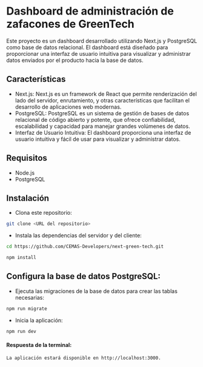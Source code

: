 # Dashboard de administración de zafacones de GreenTech

Este proyecto es un dashboard desarrollado utilizando Next.js y PostgreSQL como base de datos relacional. El dashboard está diseñado para proporcionar una interfaz de usuario intuitiva para visualizar y administrar datos enviados por el producto hacia la base de datos.

## Características
- Next.js: Next.js es un framework de React que permite renderización del lado del servidor, enrutamiento, y otras características que facilitan el desarrollo de aplicaciones web modernas.
- PostgreSQL: PostgreSQL es un sistema de gestión de bases de datos relacional de código abierto y potente, que ofrece confiabilidad, escalabilidad y capacidad para manejar grandes volúmenes de datos.
- Interfaz de Usuario Intuitiva: El dashboard proporciona una interfaz de usuario intuitiva y fácil de usar para visualizar y administrar datos.
## Requisitos
- Node.js
- PostgreSQL
## Instalación
- Clona este repositorio:
```bash
git clone <URL del repositorio>
```
- Instala las dependencias del servidor y del cliente:
```bash
cd https://github.com/CEMAS-Developers/next-green-tech.git
```

```bash
npm install
```
## Configura la base de datos PostgreSQL:

- Ejecuta las migraciones de la base de datos para crear las tablas necesarias:

```bash
npm run migrate
```
- Inicia la aplicación:
```bash
npm run dev
```
#### Respuesta de la terminal:
```
La aplicación estará disponible en http://localhost:3000.
```

